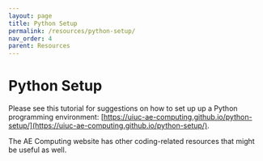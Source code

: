 ```yaml
---
layout: page
title: Python Setup
permalink: /resources/python-setup/
nav_order: 4
parent: Resources
---
```


# Python Setup

Please see this tutorial for suggestions on how to set up up a Python programming environment: [https://uiuc-ae-computing.github.io/python-setup/](https://uiuc-ae-computing.github.io/python-setup/).

The AE Computing website has other coding-related resources that might be useful as well.